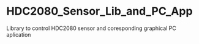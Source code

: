 # HDC2080_Sensor_Lib_and_PC_App
Library to control HDC2080 sensor and coresponding graphical PC aplication
